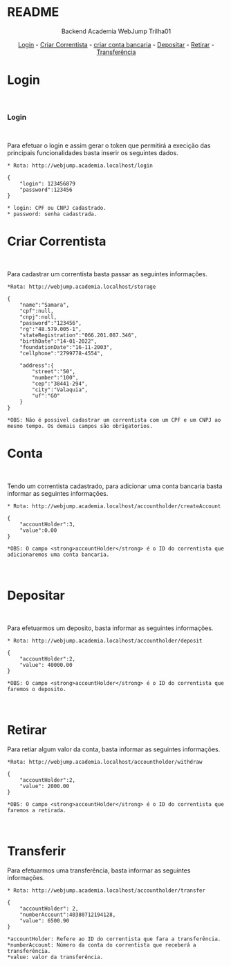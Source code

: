# README

<p align="center">Backend Academia WebJump Trilha01</p>

<p align="center">
    <a href="#Login">Login</a> -
    <a href="#Criar Correntista">Criar Correntista</a> -
    <a href="#Conta">criar conta bancaria</a> -
    <a href="#Depositar">Depositar</a> -
    <a href="#Retirar">Retirar</a> -
    <a href="#Transferir">Transferência</a>
</p>


# Login
<br>
<h3>Login</h3>
<br>
<p>Para efetuar o login e assim gerar o token que permitirá a execição das principais funcionalidades basta inserir os seguintes dados.</p>

    * Rota: http://webjump.academia.localhost/login

    {
        "login": 123456879
        "password":123456
    }

    * login: CPF ou CNPJ cadastrado.
    * password: senha cadastrada.



# Criar Correntista

<br>

<p>Para cadastrar um correntista basta passar as seguintes informações.</p>

    *Rota: http://webjump.academia.localhost/storage

    {
      	"name":"Samara",
	    "cpf":null,
	    "cnpj":null,
	    "password":"123456",
	    "rg":"48.579.005-1",
	    "stateRegistration":"066.201.087.346",
 	    "birthDate":"14-01-2022",
 	    "foundationDate":"16-11-2003",
	    "cellphone":"2799778-4554",  
        
        "address":{
            "street":"50",
		 	"number":"100",
		 	"cep":"38441-294",
		 	"city":"Valaquia",
		 	"uf":"GO" 
        }
    }

    *OBS: Não é possivel cadastrar um correntista com um CPF e um CNPJ ao mesmo tempo. Os demais campos são obrigatorios.

# Conta

<br>

<p>Tendo um correntista cadastrado, para adicionar uma conta bancaria basta informar as seguintes informações.</p>

    * Rota: http://webjump.academia.localhost/accountholder/createAccount

    {
        "accountHolder":3,
		"value":0.00
    }

    *OBS: O campo <strong>accountHolder</strong> é o ID do correntista que adicionaremos uma conta bancaria.

<br>

# Depositar

<br>

<p>Para efetuarmos um deposito, basta informar as seguintes informações.</p>

    * Rota: http://webjump.academia.localhost/accountholder/deposit

    {
        "accountHolder":2,
	    "value": 40000.00
    }

    *OBS: O campo <strong>accountHolder</strong> é o ID do correntista que faremos o deposito.


<br>

# Retirar

<p>Para retiar algum valor da conta, basta informar as seguintes informações.</p>

    *Rota: http://webjump.academia.localhost/accountholder/withdraw

    {
        "accountHolder":2,
	    "value": 2000.00
    }

    *OBS: O campo <strong>accountHolder</strong> é o ID do correntista que faremos a retirada.

<br>

# Transferir

<p>Para efetuarmos uma transferência, basta informar as seguintes informações.</p>

    * Rota: http://webjump.academia.localhost/accountholder/transfer

    {
        "accountHolder": 2,
		"numberAccount":40380712194128,
	    "value": 6500.90
    }

    *accountHolder: Refere ao ID do correntista que fara a transferência.
    *numberAccount: Número da conta do correntista que receberá a transferência.
    *value: valor da transferência.







